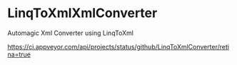 LinqToXmlXmlConverter
=====================

Automagic Xml Converter using LinqToXml

https://ci.appveyor.com/api/projects/status/github/LinqToXmlConverter/retina=true
